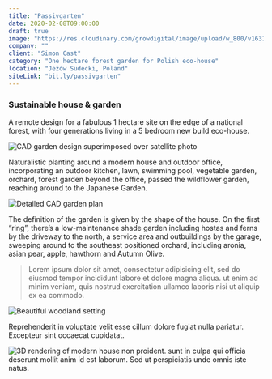 ```yaml
---
title: "Passivgarten"
date: 2020-02-08T09:00:00
draft: true
image: "https://res.cloudinary.com/growdigital/image/upload/w_800/v1631707130/passivgarten/210905-passivgarten-site.jpg"
company: ""
client: "Simon Cast"
category: "One hectare forest garden for Polish eco-house"
location: "Jeżów Sudecki, Poland"
siteLink: "bit.ly/passivgarten"
---
```


### Sustainable house & garden

A remote design for a fabulous 1 hectare site on the edge of a national forest, with four generations living in a 5 bedroom new build eco-house.

<img class="img-fluid mb-4" src="https://res.cloudinary.com/growdigital/image/upload/w_800/v1578918981/passivgarten-cad-200113.jpg" alt="CAD garden design superimposed over satellite photo">

Naturalistic planting around a modern house and outdoor office, incorporating an outdoor kitchen, lawn, swimming pool, vegetable garden, orchard, forest garden beyond the office, passed the wildflower garden, reaching around to the Japanese Garden. 

<img class="img-fluid mb-4" alt="Detailed CAD garden plan" src="https://res.cloudinary.com/growdigital/image/upload/w_800/v1578920453/cad-plan-200113.png">

The definition of the garden is given by the shape of the house. On the first “ring”, there’s a low-maintenance shade garden including hostas and ferns by the driveway to the north, a service area and outbuildings by the garage, sweeping around to the southeast positioned orchard, including aronia, asian pear, apple, hawthorn and Autumn Olive.

>Lorem ipsum dolor sit amet, consectetur adipisicing elit, sed do eiusmod tempor incididunt labore et dolore magna aliqua. ut enim ad minim veniam, quis nostrud exercitation ullamco laboris nisi ut aliquip ex ea commodo.
          
<img class="img-fluid mb-4" alt="Beautiful woodland setting" src="https://res.cloudinary.com/growdigital/image/upload/w_800/v1631822777/passivgarten/site-backdoor-169.jpg">

Reprehenderit in voluptate velit esse cillum dolore fugiat nulla pariatur. Excepteur sint occaecat
cupidatat.

<img class="img-fluid mb-4" alt="3D rendering of modern house" src="https://res.cloudinary.com/growdigital/image/upload/w_800/v1576075235/kithouse-frontright.jpg">
non proident. sunt in culpa qui officia deserunt mollit anim id est laborum. Sed ut perspiciatis
unde omnis iste natus.

